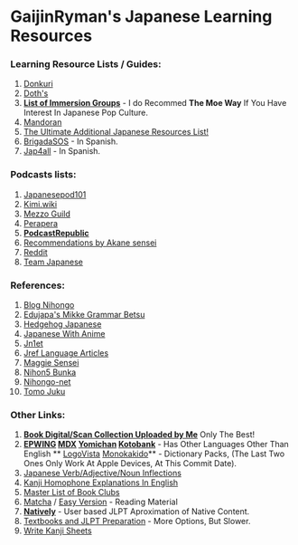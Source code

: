 # GaijinRyman's Japanese Learning Resources

### Learning Resource Lists / Guides:

1. [Donkuri](https://donkuri.github.io/learn-japanese/)
2. [Doth's](https://docs.google.com/document/d/1dERLxWqOOmbL0jq9KrPP0IFYTKRt3AlDEqrLtZytfKQ/)
3. **[List of Immersion Groups](https://docs.google.com/document/d/1EyIKdsFgsakIh568loSanprRbgzZeAiRTNVkDWoY5RI)** - I do Recommed **The Moe Way** If You Have Interest In Japanese Pop Culture.
4. [Mandoran](http://www.mandoran.com/japanese.html)
5. [The Ultimate Additional Japanese Resources List!](https://community.wanikani.com/t/the-ultimate-additional-japanese-resources-list/16859)
6. [BrigadaSOS](https://brigadasos.xyz/) - In Spanish.
7. [Jap4all](https://www.sites.google.com/view/jap4all) - In Spanish.

### Podcasts lists:

1. [Japanesepod101](https://www.japanesepod101.com/blog/2022/02/17/japanese-podcasts/)
2. [Kimi.wiki](https://kimi.wiki/japanese/podcasts)
3. [Mezzo Guild](https://www.mezzoguild.com/japanese-podcasts/)
4. [Perapera](https://www.perapera.org/best-podcasts-learning-japanese)
5. **[PodcastRepublic](https://www.podcastrepublic.net/)**
6. [Recommendations by Akane sensei](https://www.youtube.com/watch?v=Pcq23OG_jks)
7. [Reddit](https://www.reddit.com/r/LearnJapanese/comments/n1rocl/a_big_list_of_japanese_podcasts_from_beginners_to/)
8. [Team Japanese](https://teamjapanese.com/japanese-podcasts/)

### References:

1. [Blog Nihongo](https://blognihongo.com/)
2. [Edujapa's Mikke Grammar Betsu](https://edujapa.com/mikke/grammarbetsu)
3. [Hedgehog Japanese](https://hedgehog-japanese.com/)
4. [Japanese With Anime](https://www.japanesewithanime.com/)
5. [Jn1et](https://jn1et.com/)
6. [Jref Language Articles](https://jref.com/articles/categories/language.4/)
7. [Maggie Sensei](https://maggiesensei.com/)
8. [Nihon5 Bunka](https://nihon5-bunka.net/)
9. [Nihongo-net](https://nihongo-net.com/)
10. [Tomo Juku](https://www.tomojuku.com/blog/sitemaps/)

### Other Links:

1. **[Book Digital/Scan Collection Uploaded by Me](https://drive.google.com/file/d/1w2eid_-cI2PXo1ZcOUahbEeA65hnnxgI/view?usp=sharing)** Only The Best!
2. **[EPWING](https://nyaa.si/view/1577255) [MDX](https://nyaa.si/view/1634529) [Yomichan](https://github.com/MarvNC/yomichan-dictionaries) [Kotobank](https://kotobank.jp/)** - Has Other Languages Other Than English ** [LogoVista](https://nyaa.si/view/1668839) [Monokakido](https://nyaa.si/view/1667505)** - Dictionary Packs, (The Last Two Ones Only Work At Apple Devices, At This Commit Date).
4. [Japanese Verb/Adjective/Noun Inflections](https://hayashibe.jp/tr/juman/dictionary/cform)
5. [Kanji Homophone Explanations In English](https://www.bretmayer.com/ijidokun.html)
6. [Master List of Book Clubs](https://community.wanikani.com/t/master-list-of-book-clubs/35283)
7. [Matcha](https://matcha-jp.com/) / [Easy Version](https://matcha-jp.com/easy) - Reading Material
8. **[Natively](https://learnnatively.com/)** - User based JLPT Aproximation of Native Content.
9. [Textbooks and JLPT Preparation](https://nitroflare.com/folder/949760/L045paG9uZ28) - More Options, But Slower.
10. [Write Kanji Sheets](https://kanji.sh/write)
